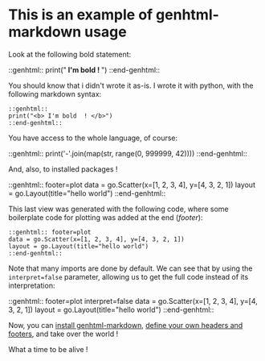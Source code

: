 # This is an example of genhtml-markdown usage
Look at the following bold statement:

::genhtml::
print("<b> I'm bold  ! </b>")
::end-genhtml::

You should know that i didn't wrote it as-is. I wrote it with python, with the following markdown syntax:

	::genhtml::
	print("<b> I'm bold  ! </b>")
	::end-genhtml::

You have access to the whole language, of course:

::genhtml::
	print('-'.join(map(str, range(0, 999999, 42))))
::end-genhtml::


And, also, to installed packages !

::genhtml:: footer=plot
data = go.Scatter(x=[1, 2, 3, 4], y=[4, 3, 2, 1])
layout = go.Layout(title="hello world")
::end-genhtml::

This last view was generated with the following code, where some boilerplate code for plotting was added at the end (*footer*):

	::genhtml:: footer=plot
	data = go.Scatter(x=[1, 2, 3, 4], y=[4, 3, 2, 1])
	layout = go.Layout(title="hello world")
	::end-genhtml::

Note that many imports are done by default.
We can see that by using the `interpret=false` parameter, allowing us to get the full code instead of its interpretation:

::genhtml:: footer=plot interpret=false
data = go.Scatter(x=[1, 2, 3, 4], y=[4, 3, 2, 1])
layout = go.Layout(title="hello world")
::end-genhtml::

Now, you can [install genhtml-markdown](https://github.com/aluriak/genhtml-markdown#Install), [define your own headers and footers](https://github.com/aluriak/genhtml-markdown#Ready-to-use-headers-and-footers), and take over the world !

What a time to be alive !
